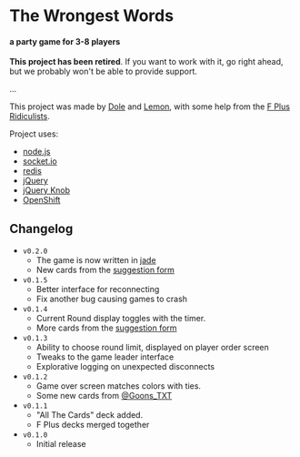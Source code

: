 # The Wrongest Words
#### a party game for 3-8 players

**This project has been retired**. If you want to work with it, go right ahead, but we probably won't be able to provide support.

...

This project was made by [Dole](https://github.com/AnotherDole) and [Lemon](https://github.com/AhoyLemon), with some help from the [F Plus Ridiculists](http://thefpl.us/meet).

Project uses:
* [node.js](https://nodejs.org/)
* [socket.io](http://socket.io/)
* [redis](http://redis.io/)
* [jQuery](https://jquery.com/)
* [jQuery Knob](http://anthonyterrien.com/knob/)
* [OpenShift](https://www.openshift.com/)

## Changelog <a id="changelog"></a>
* `v0.2.0` <a id="v020"></a>
  * The game is now written in [jade](http://jade-lang.com/)
  * New cards from the [suggestion form](http://goo.gl/forms/wXHLNXYVRJ)
* `v0.1.5` <a id="v015"></a>
  * Better interface for reconnecting
  * Fix another bug causing games to crash
* `v0.1.4` <a id="v014"></a>
  * Current Round display toggles with the timer.
  * More cards from the [suggestion form](http://goo.gl/forms/wXHLNXYVRJ)
* `v0.1.3` <a id="v013"></a>
  * Ability to choose round limit, displayed on player order screen
  * Tweaks to the game leader interface
  * Explorative logging on unexpected disconnects
* `v0.1.2` <a id="v012"></a>
  * Game over screen matches colors with ties.
  * Some new cards from [@Goons_TXT](https://twitter.com/goons_txt)
* `v0.1.1` <a id="v011"></a>
  * "All The Cards" deck added.
  * F Plus decks merged together
* `v0.1.0` <a id="v010"></a>
  * Initial release
